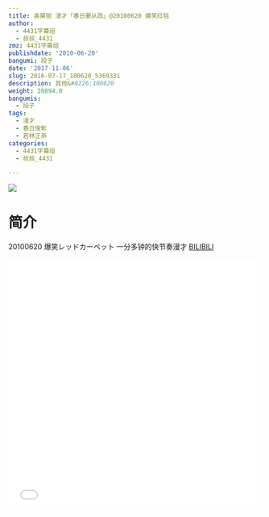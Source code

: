 ```yaml
---
title: 奥黛丽 漫才「春日要从政」@20100620 爆笑红毯
author:
  - 4431字幕组
  - 叔叔_4431
zmz: 4431字幕组
publishdate: '2010-06-20'
bangumi: 段子
date: '2017-11-06'
slug: 2016-07-17_100620_5369331
description: 其他&#8226;100620
weight: 28894.0
bangumis:
  - 段子
tags:
  - 漫才
  - 春日俊彰
  - 若林正恭
categories:
  - 4431字幕组
  - 叔叔_4431

---
```

![](https://i.imgur.com/GsrfUGv.png)
# 简介  
20100620 爆笑レッドカーペット 一分多钟的快节奏漫才
  [BILIBILI](https://www.bilibili.com/video/av5369331/)

  <iframe src="//www.bilibili.com/html/html5player.html?cid=8728896&aid=5369331" width="100%" height="500" frameborder="0" allowfullscreen="allowfullscreen"></iframe>
